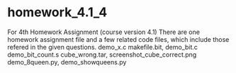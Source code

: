 # homework_4.1_4
For 4th Homework Assignment (course version 4.1)
There are one homework assignment file and a few related code files, which include those refered in the given questions.
demo_x.c
makefile.bit, demo_bit.c demo_bit_count.s
cube_wrong.tar, screenshot_cube_correct.png
demo_8queen.py, demo_showqueens.py

